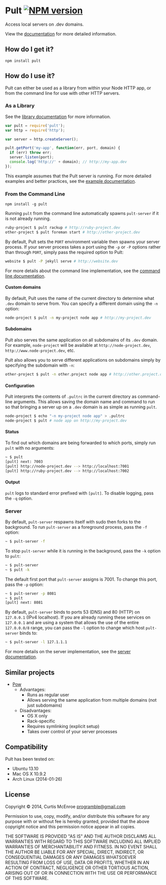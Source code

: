 # Pult [![NPM version](https://badge.fury.io/js/pult.png)](http://badge.fury.io/js/pult)

Access local servers on .dev domains.

View the [documentation](http://cmcenroe.me/pult) for more detailed
information.

## How do I get it?

```
npm install pult
```

## How do I use it?

Pult can either be used as a library from within your Node HTTP app, or
from the command line for use with other HTTP servers.

### As a Library

See the [library documentation](http://cmcenroe.me/pult/index.html) for
more information.

```js
var pult = require('pult');
var http = require('http');

var server = http.createServer();

pult.getPort('my-app', function(err, port, domain) {
  if (err) throw err;
  server.listen(port);
  console.log('http://' + domain); // http://my-app.dev
});
```

This example assumes that the Pult server is running. For more detailed
examples and better practices, see the [example
documentation](http://cmcenroe.me/pult/example.html).

### From the Command Line

```
npm install -g pult
```

Running `pult` from the command line automatically spawns `pult-server`
if it is not already running.

```sh
ruby-project $ pult rackup # http://ruby-project.dev
other-project $ pult foreman start # http://other-project.dev
```

By default, Pult sets the `PORT` environment variable then spawns your
server process. If your server process takes a port using the `-p` or
`-P` options rather than through `PORT`, simply pass the required option
to Pult:

```sh
website $ pult -P jekyll serve # http://website.dev
```

For more details about the command line implementation, see the [command
line documentation](http://cmcenroe.me/pult/pult.html).

#### Custom domains

By default, Pult uses the name of the current directory to determine
what `.dev` domain to serve from. You can specify a different domain
using the `-n` option:

```sh
node-project $ pult -n my-project node app # http://my-project.dev
```

#### Subdomains

Pult also serves the same application on all subdomains of its `.dev`
domain. For example, `node-project` will be available at
`http://node-project.dev`, `http://www.node-project.dev`, etc.

Pult also allows you to serve different applications on subdomains
simply by specifying the subdomain with `-n`:

```sh
other-project $ pult -n other.project node app # http://other.project.dev
```

#### Configuration

Pult interprets the contents of `.pultrc` in the current directory as
command-line arguments. This allows saving the domain name and command
to run so that bringing a server up on a `.dev` domain is as simple as
running `pult`.

```sh
node-project $ echo "-n my-project node app" > .pultrc
node-project $ pult # node app on http://my-project.dev
```

#### Status

To find out which domains are being forwarded to which ports, simply run
`pult` with no arguments:

```sh
~ $ pult
[pult] next: 7003
[pult] http://node-project.dev --> http://localhost:7001
[pult] http://ruby-project.dev --> http://localhost:7002
```

#### Output

`pult` logs to standard error prefixed with `[pult]`. To disable
logging, pass the `-q` option.

### Server

By default, `pult-server` respawns itself with sudo then forks to the
background. To run `pult-server` as a foreground process, pass the `-f`
option:

```sh
~ $ pult-server -f
```

To stop `pult-server` while it is running in the background, pass the
`-k` option to `pult`:

```sh
~ $ pult-server
~ $ pult -k
```

The default first port that `pult-server` assigns is 7001. To change
this port, pass the `-p` option:

```sh
~ $ pult-server -p 8081
~ $ pult
[pult] next: 8081
```

By default, `pult-server` binds to ports 53 (DNS) and 80 (HTTP) on
`127.0.0.1` (IPv4 localhost). If you are already running these services
on `127.0.0.1` and are using a system that allows the use of the entire
`127.0.0.0/8` range, you can pass the `-l` option to change which host
`pult-server` binds to:

```sh
~ $ pult-server -l 127.1.1.1
```

For more details on the server implementation, see the [server
documentation](http://cmcenroe.me/pult/server.html).

## Similar projects

* [Pow](http://pow.cx/)
  * Advantages:
    * Runs as regular user
    * Allows serving the same application from multiple domains (not
      just subdomains)
  * Disadvantages:
    * OS X only
    * Rack-specific
    * Requires symlinking (explicit setup)
    * Takes over control of your server processes

## Compatibility

Pult has been tested on:

* Ubuntu 13.10
* Mac OS X 10.9.2
* Arch Linux (2014-01-26)

## License

Copyright © 2014, Curtis McEnroe <programble@gmail.com>

Permission to use, copy, modify, and/or distribute this software for any
purpose with or without fee is hereby granted, provided that the above
copyright notice and this permission notice appear in all copies.

THE SOFTWARE IS PROVIDED "AS IS" AND THE AUTHOR DISCLAIMS ALL WARRANTIES
WITH REGARD TO THIS SOFTWARE INCLUDING ALL IMPLIED WARRANTIES OF
MERCHANTABILITY AND FITNESS. IN NO EVENT SHALL THE AUTHOR BE LIABLE FOR
ANY SPECIAL, DIRECT, INDIRECT, OR CONSEQUENTIAL DAMAGES OR ANY DAMAGES
WHATSOEVER RESULTING FROM LOSS OF USE, DATA OR PROFITS, WHETHER IN AN
ACTION OF CONTRACT, NEGLIGENCE OR OTHER TORTIOUS ACTION, ARISING OUT OF
OR IN CONNECTION WITH THE USE OR PERFORMANCE OF THIS SOFTWARE.
